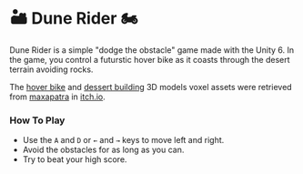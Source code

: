 # 🏜️ Dune Rider 🏍️
Dune Rider is a simple "dodge the obstacle" game made with the Unity 6. In the game, you control a futurstic hover bike as it coasts through the desert terrain avoiding rocks.

The [hover bike](https://maxparata.itch.io/hover-bike) and [dessert building](https://maxparata.itch.io/voxel-desert-town) 3D models voxel assets were retrieved from [maxapatra](https://maxparata.itch.io/) in [itch.io](https://itch.io/).

### How To Play
- Use the `A` and `D` or `←` and `→` keys to move left and right.
- Avoid the obstacles for as long as you can.
- Try to beat your high score.


 
